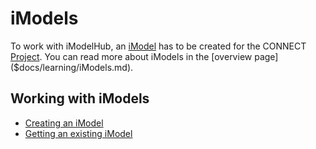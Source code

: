 # iModels
To work with iModelHub, an [iModel](../../Glossary.md#iModel) has to be created for the CONNECT [Project]($clients). You can read more about iModels in the [overview page]($docs/learning/iModels.md).

## Working with iModels
* [Creating an iModel](./CreateiModel.md)
* [Getting an existing iModel](./GetiModel.md)
